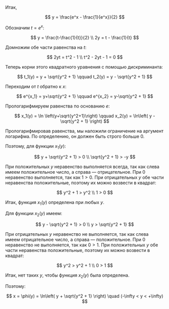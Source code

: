 Итак,

$$ y = \frac{e^x - \frac{1}{e^x}}{2} $$

Обозначим $t = e^x$:

$$ y = \frac{t-\frac{1}{t}}{2} \\ 2y = t - \frac{1}{t} $$

Домножим обе части равенства на $t$:

$$ 2yt = t^2 - 1 \\ t^2 - 2yt - 1 = 0 $$

Теперь корни этого квадратного уравнения с помощью дискриминанта:

$$ t_1(y) = y + \sqrt{y^2 + 1} \qquad t_2(y) = y - \sqrt{y^2 + 1} $$

Переходим от $t$ обратно к $x$:

$$ e^{x_1} = y+\sqrt{y^2 + 1} \qquad e^{x_2} = y-\sqrt{y^2 + 1} $$

Прологарифмируем равенства по основанию $e$:

$$ x_1(y) = \ln \left(y+\sqrt{y^2+1}\right) \qquad x_2(y) = \ln\left( y - \sqrt{y^2 + 1} \right) $$

Прологарифмировав равенства, мы наложили ограничение на аргумент логарифма. По определению, он должен быть строго больше $0$.

Поэтому, для функции $x_1(y)$:

$$ y + \sqrt{y^2 + 1} > 0 \\ \sqrt{y^2 + 1} > -y $$

При положительных $y$ неравенство выполняется всегда, так как слева имеем положительное число, а справа — отрицательное. При $0$ неравенство выполняется, так как $1 > 0$. При отрицательных $y$ обе части неравенства положительные, поэтому их можно возвести в квадрат:

$$ y^2 + 1 > y^2 \\ 1 > 0 $$

Итак, функция $x_1(y)$ определена при любых $y$.

Для функции $x_2(y)$ имеем:

$$ y - \sqrt{y^2 + 1} > 0 \\ y > \sqrt{y^2 + 1} $$

При отрицательных $y$ неравенство не выполняется, так как слева имеем отрицательное число, а справа — положительное. При $0$ неравенство не выполняется, так как $0 > 1$. При положительных $y$ обе части неравенства положительные, поэтому их можно возвести в квадрат:

$$ y^2 > y^2 + 1 \\ 0 > 1 $$

Итак, нет таких $y$, чтобы функция $x_2(y)$ была определена.

Поэтому:

$$ x = \phi(y) = \ln\left( y + \sqrt{y^2 + 1} \right) \quad (-\infty < y < +\infty) $$